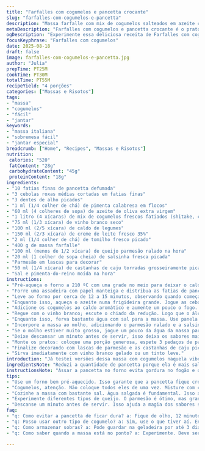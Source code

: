 ```yaml
---
title: "Farfalles com cogumelos e pancetta crocante"
slug: "farfalles-com-cogumelos-e-pancetta"
description: "Massa farfalle com mix de cogumelos salteados em azeite com alho e cebola roxa, toque de pimenta calabresa, vinho branco e creme fresco. Pancetta assada no forno até ficar crocante por fora e macia por dentro, usada como chips e para decorar. Parmesão ralado na intensidade certa, com nozes torradas que dão crocância e sabor marcante. Receita garante equilíbrio entre textura, sabor e cremosidade. Ajustes no tempo e ingredientes facilitam adaptação ao que tem em casa, sem perder personalidade."
metaDescription: "Farfalles com cogumelos e pancetta crocante é o prato perfeito para amantes de sabores intensos e texturas incríveis que encantam a cada garfada"
ogDescription: "Experimente essa deliciosa receita de Farfalles com cogumelos e pancetta crocante que traz um equilíbrio perfeito de sabores e texturas. Prepare-se para se surpreender"
focusKeyphrase: "Farfalles com cogumelos"
date: 2025-08-18
draft: false
image: farfalles-com-cogumelos-e-pancetta.jpg
author: "Julia"
prepTime: PT25M
cookTime: PT30M
totalTime: PT55M
recipeYield: "4 porções"
categories: ["Massas e Risotos"]
tags:
- "massa"
- "cogumelos"
- "fácil"
- "jantar"
keywords:
- "massa italiana"
- "sobremesa fácil"
- "jantar especial"
breadcrumb: ["Home", "Recipes", "Massas e Risotos"]
nutrition: 
 calories: "520"
 fatContent: "28g"
 carbohydrateContent: "45g"
 proteinContent: "18g"
ingredients:
- "10 fatias finas de pancetta defumada"
- "3 cebolas roxas médias cortadas em fatias finas"
- "3 dentes de alho picados"
- "1 ml (1/4 colher de chá) de pimenta calabresa em flocos"
- "60 ml (4 colheres de sopa) de azeite de oliva extra virgem"
- "1 litro (4 xícaras) de mix de cogumelos frescos fatiados (shitake, champignon paris, portobello, shimeji)"
- "75 ml (1/3 xícara) de vinho branco seco"
- "100 ml (2/5 xícara) de caldo de legumes"
- "150 ml (2/3 xícara) de creme de leite fresco 35%"
- "2 ml (1/4 colher de chá) de tomilho fresco picado"
- "400 g de massa farfalle"
- "100 ml (menos de 1/2 xícara) de queijo parmesão ralado na hora"
- "20 ml (1 colher de sopa cheia) de salsinha fresca picada"
- "Parmesão em lascas para decorar"
- "50 ml (1/4 xícara) de castanhas de caju torradas grosseiramente picadas"
- "Sal e pimenta-do-reino moída na hora"
instructions:
- "Pré-aqueça o forno a 210 ºC com uma grade no meio para deixar o calor circular bem."
- "Forre uma assadeira com papel manteiga e distribua as fatias de pancetta em uma única camada; o segredo é garantir espaço pra que fiquem crocantes e não grudem."
- "Leve ao forno por cerca de 12 a 15 minutos, observando quando começarem a dourar e ficar estaladiças; cuidado para não passar do ponto e virar duro demais. Retire e deixe escorrer em papel absorvente para tirar excesso de gordura."
- "Enquanto isso, aqueça o azeite numa frigideira grande. Jogue as cebolas fatiadas, o alho e a pimenta calabresa. O cheiro vai invadir a cozinha; mexa até a cebola amolecer, mas sem escurecer, uns 5 minutos em fogo médio."
- "Adicione os cogumelos ao caldo aromático e aumente um pouco o fogo. Mexa com frequência até a água dentro dos cogumelos evaporar e eles começarem a dourar, mais uns 7 minutos. É o momento que libera o umami, importante para chegar naquele sabor intenso."
- "Regue com o vinho branco; escute o chiado da redução. Logo que o álcool evaporar, jogue o caldo vegetal e o creme de leite. Abaixe o fogo, misture o tomilho e deixe o molho reduzir até engrossar levemente, coisa de 10 minutos, mexendo de vez em quando para não grudar no fundo."
- "Enquanto isso, ferva bastante água com sal para a massa. Use panela grande para farfalle não grudarem. Cozinhe até ficar al dente – sinta firmeza e flexibilidade na mordida, não perca o ponto. Escorra e reserve um pouco da água do cozimento para possíveis ajustes na textura do molho."
- "Incorpore a massa ao molho, adicionando o parmesão ralado e a salsinha. Use uma pinça ou colher de pau para misturar delicadamente, sem quebrar os farfalles."
- "Se o molho estiver muito grosso, jogue um pouco da água da massa para soltar; deve ficar cremoso e envolver bem cada pedaço. Ajuste sal e pimenta a gosto."
- "Deixe descansar um minuto antes de servir, isso deixa os sabores mais integrados."
- "Monte os pratos: coloque uma porção generosa, espete 3 pedaços de pancetta por cima para contraste crocante e salgado."
- "Finalize decorando com lascas de parmesão e as castanhas de caju picadas para um toque inesperado e crocante."
- "Sirva imediatamente com vinho branco gelado ou um tinto leve."
introduction: "Já testei versões dessa massa com cogumelos naquela vibe clássica italiana; só que usar o mix errado e não controlar a redução do molho podia desequilibrar tudo. Pancetta crocante? Fundamental pra contrastar textura; mas tem que controlar tempo pra não virar pedregulho. Adicionar castanhas traz aquele toque pessoal que descobri numa viagem no interior da Toscana – a crocância aparece como uma surpresa a cada garfada. O vinho branco na hora certa deixa o molho mais leve; o creme precisa ser fresco, não daqueles de caixinha que mudam o sabor. Não deixar os cogumelos cozinhando em fogo alto demais evita que amarguem. O truque está na paciência entre uma etapa e outra, e em saber sentir quando cada ingrediente tá no ponto certo."
ingredientsNote: "Reduzi a quantidade de pancetta porque ela é mais salgada e defumada que a tradicional doce, substituindo assim 2 fatias para melhor controle de sódio. Troquei a mistura original de cogumelos por variedades que encontro mais facilmente no Brasil e com sabores mais marcantes como shitake e shimeji. Romã ou tomilho podem ser alternativas interessantes ao alecrim para experimentar perfis novos, mas aqui usei tomilho para manter aroma fino. Castanhas de caju substituem as tradicionais nozes para uma textura crocante mais delicada, além de serem mais comuns e rápidas de torrar. Aumentei o azeite para garantir que o refogado fique brilhante e íntegro, o que faz diferença no sabor final. O vinho branco deve ser seco, um chardonnay ou sauvignon blanc funcionam muito bem, lembrando evitar o barato que pode alterar o gosto da massa."
instructionsNote: "Assar a pancetta no forno evita gordura no fogão e obtém crocância uniforme; papel manteiga aqui ajuda para limpeza e evita que grudam. No preparo dos cogumelos, foco em dourar bem evitando acúmulo de líquido – se notar muita água, aumente a chama e mexa mais. O vinho entra para abrir o sabor, o caldo e o creme afinam o molho. Misturar massa com o molho ainda quente garante melhor absorção sem endurecer a massa. Se a mistura ficar muito espessa, a água do cozimento da massa é o truque para ajustar a textura sem perder densidade. Por fim, servir com pancetta por cima mantém crocância e charme no prato. Evite cozinhar tudo junto muito cedo para não perder as sensações da pancetta crocante."
tips:
- "Use um forno bem pré-aquecido. Isso garante que a pancetta fique crocante. Não subestime o espaço na assadeira. Mantém as fatias separadas. Fique de olho nos 12 minutos. Pode queimar rápido se não for monitorado."
- "Cogumelos, atenção. Não coloque todos eles de uma vez. Misture com cuidado. A água precisa evaporar. Isso realça o sabor. E nada de fogo alto demais. Evita amargor que estraga o prato."
- "Cozinhe a massa com bastante sal. Água salgada é fundamental. Isso ajuda a dar gosto à massa. Quando escorregar, reserve um pouco da água. Isso é um backup em caso de molho muito grosso depois."
- "Experimente diferentes tipos de queijo. O parmesão é ótimo, mas grana padano funciona também. E não tenha medo de trocar as castanhas. Amêndoas vão bem aqui. A textura crocante é que importa."
- "Descanse um minuto antes de servir. Isso ajuda a magia dos sabores se misturarem ainda melhor. Apresente com estilo. Lascas de parmesão na hora. E castanhas picadas em cima, é o charme."
faq:
- "q: Como evitar a pancetta de ficar dura? a: Fique de olho, 12 minutos é o ideal. Tira assim que ficar dourada e crocante. Não deixe demais. Olho na textura."
- "q: Posso usar outro tipo de cogumelo? a: Sim, use o que tiver aí. Entre o shimeji e o champignon, cada um traz seu sabor. Não esqueça de ajustar o tempo."
- "q: Como armazenar sobras? a: Pode guardar na geladeira por até 3 dias. Coloque em um recipiente bem fechado. Para reaquecer, adicione um pouco de água da massa. Assim não seca."
- "q: Como saber quando a massa está no ponto? a: Experimente. Deve ser al dente, firme na mordida. Cozinhe em água bem salgada. E lembre-se, escorra e reserve a água."

---
```

